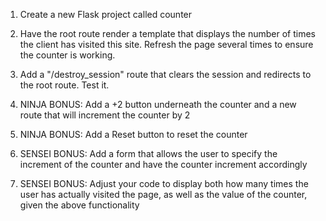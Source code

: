 1. Create a new Flask project called counter

2. Have the root route render a template that displays the number of times the client has visited this site. Refresh the page several times to ensure the counter is working.

3. Add a "/destroy_session" route that clears the session and redirects to the root route. Test it.

4. NINJA BONUS: Add a +2 button underneath the counter and a new route that will increment the counter by 2

5. NINJA BONUS: Add a Reset button to reset the counter

6. SENSEI BONUS: Add a form that allows the user to specify the increment of the counter and have the counter increment accordingly

7. SENSEI BONUS: Adjust your code to display both how many times the user has actually visited the page, as well as the value of the counter, given the above functionality